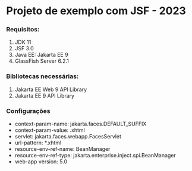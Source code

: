 # Projeto de exemplo com JSF - 2023

### Requisitos:

1. JDK 11
2. JSF 3.0
3. Java EE: Jakarta EE 9
4. GlassFish Server 6.2.1

### Bibliotecas necessárias:

1. Jakarta EE Web 9 API Library
2. Jakarta EE 9 API Library

### Configurações

- context-param-name: jakarta.faces.DEFAULT_SUFFIX
- context-param-value: .xhtml
- servlet: jakarta.faces.webapp.FacesServlet
- url-pattern: *.xhtml
- resource-env-ref-name: BeanManager
- resource-env-ref-type: jakarta.enterprise.inject.spi.BeanManager
- web-app version: 5.0

